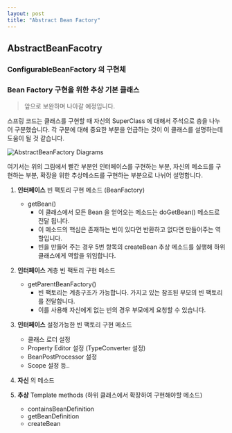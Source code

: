 ```yaml
---
layout: post
title: "Abstract Bean Factory"
---
```


## AbstractBeanFacotry

### ConfigurableBeanFactory 의 구현체
### Bean Factory 구현을 위한 추상 기본 클래스

> 앞으로 보완하며 나아갈 예정입니다.

스프링 코드는 클래스를 구현할 때 자신의 SuperClass 에 대해서 주석으로 층을 나누어 구분했습니다.
각 구분에 대해 중요한 부분을 언급하는 것이 이 클래스를 설명하는데 도움이 될 것 같습니다.

![AbstractBeanFactory Diagrams](https://raw.githubusercontent.com/YounHyunJun/YounHyunJun.github.io/master/img/AbstractBeanFactory-Diagram.PNG)

여기서는 위의 그림에서 빨간 부분인 인터페이스를 구현하는 부분, 자신의 메소드를 구현하는 부분, 확장을 위한 추상메소드를 구현하는 부분으로 나뉘어 설명합니다. 

1. **인터페이스** 빈 팩토리 구현 메소드 (BeanFactory)

    - getBean()
        - 이 클래스에서 모든 Bean 을 얻어오는 메소드는 doGetBean() 메소드로 전달 됩니다.
        - 이 메소드의 핵심은 존재하는 빈이 있다면 반환하고 없다면 만들어주는 역할입니다.
        - 빈을 만들어 주는 경우 5번 항목의 createBean 추상 메소드를 실행해 하위 클래스에게 역할을 위임합니다.

2. **인터페이스** 계층 빈 팩토리 구현 메소드

    - getParentBeanFactory()
        - 빈 팩토리는 계층구조가 가능합니다. 가지고 있는 참조된 부모의 빈 팩토리를 전달합니다. 
        - 이를 사용해 자신에게 없는 빈의 경우 부모에게 요청할 수 있습니다.

3. **인터페이스** 설정가능한 빈 팩토리 구현 메소드

    - 클래스 로더 설정
    - Property Editor 설정 (TypeConverter 설정)
    - BeanPostProcessor 설정
    - Scope 설정
    등..

4. **자신** 의 메소드

5. **추상** Template methods (하위 클래스에서 확장하여 구현해야할 메소드)
    - containsBeanDefinition
    - getBeanDefinition
    - createBean
